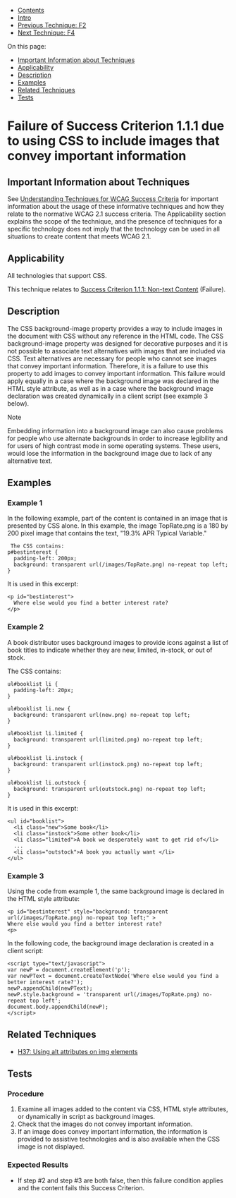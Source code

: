 -   [Contents](https://www.w3.org/WAI/WCAG21/Techniques/#techniques "Table of Contents")
-   [Intro](https://www.w3.org/WAI/WCAG21/Techniques/#introduction "Introduction to Techniques")
-   [Previous Technique: F2](F2)
-   [Next Technique: F4](F4)

On this page:

-   [Important Information about Techniques](#important-information)
-   [Applicability](#applicability)
-   [Description](#description)
-   [Examples](#examples)
-   [Related Techniques](#related)
-   [Tests](#tests)

Failure of Success Criterion 1.1.1 due to using CSS to include images that convey important information
=======================================================================================================

Important Information about Techniques
--------------------------------------

See [Understanding Techniques for WCAG Success Criteria](https://www.w3.org/WAI/WCAG21/Understanding/understanding-techniques) for important information about the usage of these informative techniques and how they relate to the normative WCAG 2.1 success criteria. The Applicability section explains the scope of the technique, and the presence of techniques for a specific technology does not imply that the technology can be used in all situations to create content that meets WCAG 2.1.

Applicability
-------------

All technologies that support CSS.

This technique relates to [Success Criterion 1.1.1: Non-text Content](https://www.w3.org/WAI/WCAG21/Understanding/non-text-content) (Failure).

Description
-----------

The CSS background-image property provides a way to include images in the document with CSS without any reference in the HTML code. The CSS background-image property was designed for decorative purposes and it is not possible to associate text alternatives with images that are included via CSS. Text alternatives are necessary for people who cannot see images that convey important information. Therefore, it is a failure to use this property to add images to convey important information. This failure would apply equally in a case where the background image was declared in the HTML style attribute, as well as in a case where the background image declaration was created dynamically in a client script (see example 3 below).

Note

Embedding information into a background image can also cause problems for people who use alternate backgrounds in order to increase legibility and for users of high contrast mode in some operating systems. These users, would lose the information in the background image due to lack of any alternative text.

Examples
--------

### Example 1

In the following example, part of the content is contained in an image that is presented by CSS alone. In this example, the image TopRate.png is a 180 by 200 pixel image that contains the text, "19.3% APR Typical Variable."

     The CSS contains: 
    p#bestinterest {
      padding-left: 200px;
      background: transparent url(/images/TopRate.png) no-repeat top left;
    }

It is used in this excerpt:

     
    <p id="bestinterest">
      Where else would you find a better interest rate?
    </p>

### Example 2

A book distributor uses background images to provide icons against a list of book titles to indicate whether they are new, limited, in-stock, or out of stock.

The CSS contains:

    ul#booklist li {
      padding-left: 20px;
    }

    ul#booklist li.new {
      background: transparent url(new.png) no-repeat top left; 
    }
                                
    ul#booklist li.limited {
      background: transparent url(limited.png) no-repeat top left; 
    }
                                
    ul#booklist li.instock {
      background: transparent url(instock.png) no-repeat top left; 
    }

    ul#booklist li.outstock {
      background: transparent url(outstock.png) no-repeat top left; 
    }

It is used in this excerpt:

    <ul id="booklist">
      <li class="new">Some book</li>
      <li class="instock">Some other book</li>
      <li class="limited">A book we desperately want to get rid of</li>
      ...
      <li class="outstock">A book you actually want </li>
    </ul>

### Example 3

Using the code from example 1, the same background image is declared in the HTML style attribute:

    <p id="bestinterest" style="background: transparent url(/images/TopRate.png) no-repeat top left;" >
    Where else would you find a better interest rate?
    <p>

In the following code, the background image declaration is created in a client script:

    <script type="text/javascript">
    var newP = document.createElement('p');
    var newPText = document.createTextNode('Where else would you find a better interest rate?');
    newP.appendChild(newPText);
    newP.style.background = 'transparent url(/images/TopRate.png) no-repeat top left';
    document.body.appendChild(newP);
    </script> 

Related Techniques
------------------

-   [H37: Using alt attributes on img elements](https://www.w3.org/WAI/WCAG21/Techniques/html/H37)

Tests
-----

### Procedure

1.  Examine all images added to the content via CSS, HTML style attributes, or dynamically in script as background images.
2.  Check that the images do not convey important information.
3.  If an image does convey important information, the information is provided to assistive technologies and is also available when the CSS image is not displayed.

### Expected Results

-   If step \#2 and step \#3 are both false, then this failure condition applies and the content fails this Success Criterion.
